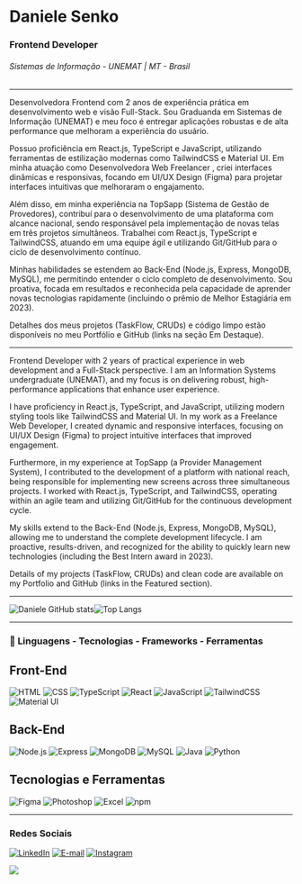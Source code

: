 # Daniele Senko

### Frontend Developer 
###### Sistemas de Informação - UNEMAT | MT - Brasil

___

Desenvolvedora Frontend com 2 anos de experiência prática em desenvolvimento web e visão Full-Stack. Sou Graduanda em Sistemas de Informação (UNEMAT) e meu foco é entregar aplicações robustas e de alta performance que melhoram a experiência do usuário.

Possuo proficiência em React.js, TypeScript e JavaScript, utilizando ferramentas de estilização modernas como TailwindCSS e Material UI. Em minha atuação como Desenvolvedora Web Freelancer , criei interfaces dinâmicas e responsivas, focando em UI/UX Design (Figma) para projetar interfaces intuitivas que melhoraram o engajamento.

Além disso, em minha experiência na TopSapp (Sistema de Gestão de Provedores), contribuí para o desenvolvimento de uma plataforma com alcance nacional, sendo responsável pela implementação de novas telas em três projetos simultâneos. Trabalhei com React.js, TypeScript e TailwindCSS, atuando em uma equipe ágil e utilizando Git/GitHub para o ciclo de desenvolvimento contínuo.

Minhas habilidades se estendem ao Back-End (Node.js, Express, MongoDB, MySQL), me permitindo entender o ciclo completo de desenvolvimento. Sou proativa, focada em resultados e reconhecida pela capacidade de aprender novas tecnologias rapidamente (incluindo o prêmio de Melhor Estagiária em 2023).

Detalhes dos meus projetos (TaskFlow, CRUDs) e código limpo estão disponíveis no meu Portfólio e GitHub (links na seção Em Destaque).

___

Frontend Developer with 2 years of practical experience in web development and a Full-Stack perspective. I am an Information Systems undergraduate (UNEMAT), and my focus is on delivering robust, high-performance applications that enhance user experience.

I have proficiency in React.js, TypeScript, and JavaScript, utilizing modern styling tools like TailwindCSS and Material UI. In my work as a Freelance Web Developer, I created dynamic and responsive interfaces, focusing on UI/UX Design (Figma) to project intuitive interfaces that improved engagement.

Furthermore, in my experience at TopSapp (a Provider Management System), I contributed to the development of a platform with national reach, being responsible for implementing new screens across three simultaneous projects. I worked with React.js, TypeScript, and TailwindCSS, operating within an agile team and utilizing Git/GitHub for the continuous development cycle.

My skills extend to the Back-End (Node.js, Express, MongoDB, MySQL), allowing me to understand the complete development lifecycle. I am proactive, results-driven, and recognized for the ability to quickly learn new technologies (including the Best Intern award in 2023).

Details of my projects (TaskFlow, CRUDs) and clean code are available on my Portfolio and GitHub (links in the Featured section).
___
![Daniele GitHub stats](https://github-readme-stats.vercel.app/api?username=daniele-senko&show_icons=true&theme=radical)![Top Langs](https://github-readme-stats.vercel.app/api/top-langs/?username=daniele-senko&layout=compact&theme=radical)
____
### 🚀 Linguagens - Tecnologias - Frameworks - Ferramentas

## Front-End
![HTML](https://img.shields.io/badge/html-%23000000.svg?style=for-the-badge&logo=html5&logoColor=e0bcdd)
![CSS](https://img.shields.io/badge/css-%23000000.svg?style=for-the-badge&logo=css3&logoColor=e0bcdd)
![TypeScript](https://img.shields.io/badge/typescript-%23000000.svg?style=for-the-badge&logo=typescript&logoColor=e0bcdd)
![React](https://img.shields.io/badge/react-%23000000.svg?style=for-the-badge&logo=react&logoColor=e0bcdd)
![JavaScript](https://img.shields.io/badge/javascript-%23000000.svg?style=for-the-badge&logo=javascript&logoColor=e0bcdd)
![TailwindCSS](https://img.shields.io/badge/tailwind%20CSS-%23000000.svg?style=for-the-badge&logo=tailwindcss&logoColor=e0bcdd)
![Material UI](https://img.shields.io/badge/material%20UI-%23000000.svg?style=for-the-badge&logo=mui&logoColor=e0bcdd)

## Back-End
![Node.js](https://img.shields.io/badge/node-%23000000.svg?style=for-the-badge&logo=nodedotjs&logoColor=e0bcdd)
![Express](https://img.shields.io/badge/express-%23000000.svg?style=for-the-badge&logo=express&logoColor=e0bcdd)
![MongoDB](https://img.shields.io/badge/mongodb-%23000000.svg?style=for-the-badge&logo=mongodb&logoColor=e0bcdd)
![MySQL](https://img.shields.io/badge/mysql-%23000000.svg?style=for-the-badge&logo=mysql&logoColor=e0bcdd)
![Java](https://img.shields.io/badge/java-%23000000.svg?style=for-the-badge&logo=openjdk&logoColor=e0bcdd)
![Python](https://img.shields.io/badge/python-%23000000.svg?style=for-the-badge&logo=python&logoColor=e0bcdd)

## Tecnologias e Ferramentas
![Figma](https://img.shields.io/badge/figma-%23000000.svg?style=for-the-badge&logo=figma&logoColor=e0bcdd)
![Photoshop](https://img.shields.io/badge/photoshop-%23000000.svg?style=for-the-badge&logo=adobephotoshop&logoColor=e0bcdd)
![Excel](https://img.shields.io/badge/excel-%23000000.svg?style=for-the-badge&logo=microsoftexcel&logoColor=e0bcdd) 
![npm](https://img.shields.io/badge/npm-%23000000.svg?style=for-the-badge&logo=npm&logoColor=e0bcdd)

___
### Redes Sociais

[![LinkedIn](https://img.shields.io/badge/LinkedIn-100000?style=for-the-badge&logo=linkedin&logoColor=e0bcdd)](https://www.linkedin.com/in/daniele-senko/)
[![E-mail](https://img.shields.io/badge/-Email-100000?style=for-the-badge&logo=microsoft-outlook&logoColor=e0bcdd)](mailto:danielesenko@hotmail.com)
[![Instagram](https://img.shields.io/badge/Instagram-100000?style=for-the-badge&logo=github&logoColor=e0bcdd)](https://www.instagram.com/danielesenko/)

<a href="https://visitorbadge.io/status?path=https%3A%2F%2Fgithub.com%2daniele-senko"><img src="https://api.visitorbadge.io/api/combined?path=https%3A%2F%2Fgithub.com%2daniele-senko&label=Visitantes%20(HOJE%2FTotal)&labelColor=%235b187e&countColor=%235b187e&labelStyle=upper" /></a>
